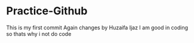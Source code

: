 # Practice-Github
This is my first commit
Again changes by Huzaifa Ijaz
I am good in coding so thats why i not do code

